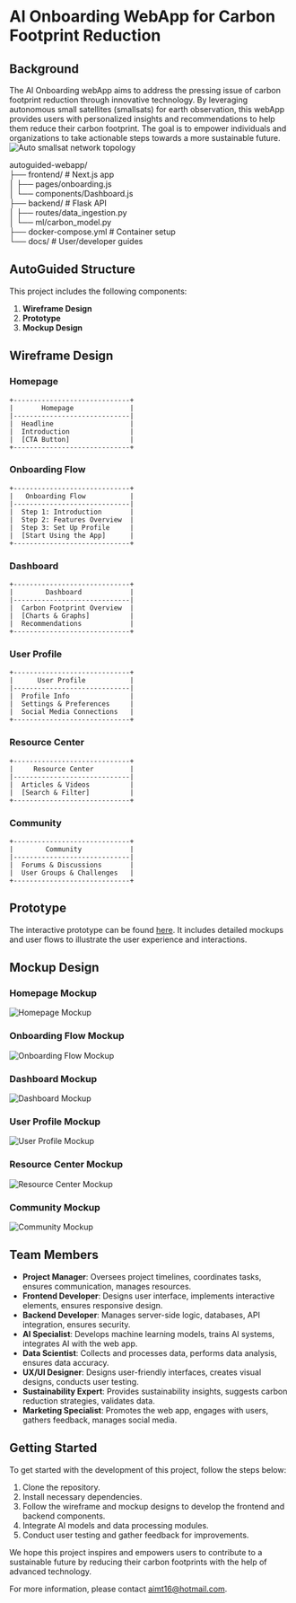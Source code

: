 # AI Onboarding WebApp for Carbon Footprint Reduction

## Background

The AI Onboarding webApp aims to address the pressing issue of carbon footprint reduction through innovative technology. By leveraging autonomous small satellites (smallsats) for earth observation, this webApp provides users with personalized insights and recommendations to help them reduce their carbon footprint. The goal is to empower individuals and organizations to take actionable steps towards a more sustainable future.
![Auto smallsat network topology](https://github.com/aimtyaem/EOInfo/blob/a71ee89bf3f7443bb7766dca35ce432feffd1bfd/1751033024.jpg)

autoguided-webapp/  
├── frontend/            # Next.js app  
│   ├── pages/onboarding.js  
│   └── components/Dashboard.js  
├── backend/             # Flask API  
│   ├── routes/data_ingestion.py  
│   └── ml/carbon_model.py  
├── docker-compose.yml   # Container setup  
└── docs/                # User/developer guides  

## AutoGuided Structure

This project includes the following components:
1. **Wireframe Design**
2. **Prototype**
3. **Mockup Design**

## Wireframe Design

### Homepage
```
+-----------------------------+
|       Homepage              |
|-----------------------------|
|  Headline                   |
|  Introduction               |
|  [CTA Button]               |
+-----------------------------+
```

### Onboarding Flow
```
+-----------------------------+
|   Onboarding Flow           |
|-----------------------------|
|  Step 1: Introduction       |
|  Step 2: Features Overview  |
|  Step 3: Set Up Profile     |
|  [Start Using the App]      |
+-----------------------------+
```

### Dashboard
```
+-----------------------------+
|        Dashboard            |
|-----------------------------|
|  Carbon Footprint Overview  |
|  [Charts & Graphs]          |
|  Recommendations            |
+-----------------------------+
```

### User Profile
```
+-----------------------------+
|      User Profile           |
|-----------------------------|
|  Profile Info               |
|  Settings & Preferences     |
|  Social Media Connections   |
+-----------------------------+
```

### Resource Center
```
+-----------------------------+
|     Resource Center         |
|-----------------------------|
|  Articles & Videos          |
|  [Search & Filter]          |
+-----------------------------+
```

### Community
```
+-----------------------------+
|        Community            |
|-----------------------------|
|  Forums & Discussions       |
|  User Groups & Challenges   |
+-----------------------------+
```

## Prototype

The interactive prototype can be found [here](https://aton4st.blogspot.com). It includes detailed mockups and user flows to illustrate the user experience and interactions.

## Mockup Design

### Homepage Mockup
![Homepage Mockup](https://github.com/aimtyaem/EOInfo/blob/ea27746647fb4cf297cf11372eb35207329a6180/1739718419%20(1).jpg)

### Onboarding Flow Mockup
![Onboarding Flow Mockup](#)

### Dashboard Mockup
![Dashboard Mockup](#)

### User Profile Mockup
![User Profile Mockup](#)

### Resource Center Mockup
![Resource Center Mockup](#)

### Community Mockup
![Community Mockup](#)

## Team Members

- **Project Manager**: Oversees project timelines, coordinates tasks, ensures communication, manages resources.
- **Frontend Developer**: Designs user interface, implements interactive elements, ensures responsive design.
- **Backend Developer**: Manages server-side logic, databases, API integration, ensures security.
- **AI Specialist**: Develops machine learning models, trains AI systems, integrates AI with the web app.
- **Data Scientist**: Collects and processes data, performs data analysis, ensures data accuracy.
- **UX/UI Designer**: Designs user-friendly interfaces, creates visual designs, conducts user testing.
- **Sustainability Expert**: Provides sustainability insights, suggests carbon reduction strategies, validates data.
- **Marketing Specialist**: Promotes the web app, engages with users, gathers feedback, manages social media.

## Getting Started

To get started with the development of this project, follow the steps below:
1. Clone the repository.
2. Install necessary dependencies.
3. Follow the wireframe and mockup designs to develop the frontend and backend components.
4. Integrate AI models and data processing modules.
5. Conduct user testing and gather feedback for improvements.

We hope this project inspires and empowers users to contribute to a sustainable future by reducing their carbon footprints with the help of advanced technology.

For more information, please contact aimt16@hotmail.com. 
